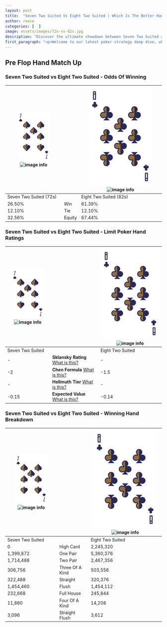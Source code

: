 ```yaml
---
layout: post
title:  "Seven Two Suited Vs Eight Two Suited | Which Is The Better Hand In Poker? A Complete Guide"
author: reece
categories: [  ]
image: assets/images/72s-vs-82s.jpg
description: "Discover the ultimate showdown between Seven Two Suited and Eight Two Suited in poker! Uncover the odds, strategies, and scenarios where one hand triumphs over the other. Get ready to up your poker game with this thrilling analysis."
first_paragraph: "<p>Welcome to our latest poker strategy deep dive, where we're pitting two distinct hands against each other in a high-stakes showdown: Seven Two Suited vs Eight Two Suited.</p><p>In the dynamic world of poker, every decision counts, and knowing which hand holds the upper hand is key to your success at the table.</p><p>In this article, we'll dissect these two hands, explore the scenarios where one dominates the other, and equip you with the knowledge to make strategic choices that can tip the odds in your favor.</p><p>Get ready to unravel the intriguing dynamics of these poker hands and elevate your game to new heights.</p>"
---
```




[comment]: # (sp0)

## Pre Flop Hand Match Up

<div class="table hand-ratings" markdown="1"> 



### Seven Two Suited vs Eight Two Suited - Odds Of Winning


    
| ![image info](assets/images/hand1/7.png) ![image info](assets/images/hand1/2s.png) |  | ![image info](assets/images/hand2/8.png) ![image info](assets/images/hand2/2s.png) |
| -------- | -------- | -------- |
| Seven Two Suited (72s) |  | Eight Two Suited (82s) |
| 26.50% | Win | 61.39% |
| 12.10% | Tie | 12.10% |
| 32.56% | Equity | 67.44% |




[comment]: # (sp1)



### Seven Two Suited vs Eight Two Suited - Limit Poker Hand Ratings


    
| ![image info](assets/images/hand1/7.png) ![image info](assets/images/hand1/2s.png) |  | ![image info](assets/images/hand2/8.png) ![image info](assets/images/hand2/2s.png) |
| -------- | -------- | -------- |
| Seven Two Suited |  | Eight Two Suited |
| - | **Sklansky Rating** [What is this?](/sklansky-rating-explained) | - |
| -2 | **Chen Formula** [What is this?](/chen-formula-explained) | -1.5 |
| - | **Hellmuth Tier** [What is this?](/Hellmuth-tier-explained) | - |
| -0.15 | **Expected Value** [What is this?](/expected-value-explained) | -0.14 |




[comment]: # (sp2)



### Seven Two Suited vs Eight Two Suited - Winning Hand Breakdown


    
| ![image info](assets/images/hand1/7.png) ![image info](assets/images/hand1/2s.png) |  | ![image info](assets/images/hand2/8.png) ![image info](assets/images/hand2/2s.png) |
| -------- | -------- | -------- |
| Seven Two Suited |  | Eight Two Suited |
| 0 | High Card | 2,245,320 |
| 1,399,872 | One Pair | 5,360,376 |
| 1,714,488 | Two Pair | 2,467,356 |
| 306,756 | Three Of A Kind | 503,556 |
| 322,488 | Straight | 320,376 |
| 1,454,460 | Flush | 1,454,112 |
| 232,668 | Full House | 245,844 |
| 11,880 | Four Of A Kind | 14,208 |
| 3,096 | Straight Flush | 3,612 |




[comment]: # (sp3)



</div>

[comment]: # (sp4)



[comment]: # (sp5)

